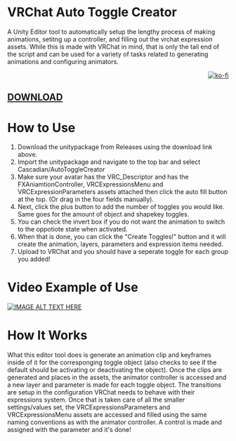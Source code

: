 # VRChat Auto Toggle Creator
A Unity Editor tool to automatically setup the lengthy process of making animations, setitng up a controller, and filling out the vrchat expression assets.
While this is made with VRChat in mind, that is only the tail end of the script and can be used for a variety of tasks related to generating animations and configuring animators.<p align="right">[![ko-fi](https://ko-fi.com/img/githubbutton_sm.svg)](https://ko-fi.com/N4N06S00V)</p>

## [DOWNLOAD](https://github.com/CascadianWorks/VRC-Auto-Toggle-Creator/releases)

# How to Use
1. Download the unitypackage from Releases using the download link above.
2. Import the unitypackage and navigate to the top bar and select Cascadian/AutoToggleCreator
4. Make sure your avatar has the VRC_Descriptor and has the FXAniamtionController, VRCExpressionsMenu and VRCExpressionParameters assets attached then click the auto fill button at the top. (Or drag in the four fields manually).
5. Next, click the plus button to add the number of toggles you would like. Same goes for the amount of object and shapekey toggles.
6. You can check the invert box if you do not want the animation to switch to the oppotiote state when activated.
7. When that is done, you can click the "Create Toggles!" button and it will create the animation, layers, parameters and expression items needed.
8. Upload to VRChat and you should have a seperate toggle for each group you added!

# Video Example of Use
[![IMAGE ALT TEXT HERE](https://img.youtube.com/vi/eJPPL6mFMuk/0.jpg)](https://youtu.be/eJPPL6mFMuk
)

# How It Works
What this editor tool does is generate an animation clip and keyframes inside of it for the corresponging toggle object (also checks to see if the default should be activating or deactivating the object). Once the clips are generated and places in the assets, the animator controller is accessed and a new layer and parameter is made for each toggle object. The transitions are setup in the configuration VRChat needs to behave with their expressions system. Once that is taken care of all the smaller settings/values set, the VRCExpressionsParameters and VRCExpressionsMenu assets are accessed and filled using the same naming conventions as with the animator controller. A control is made and assigned with the parameter and it's done!
